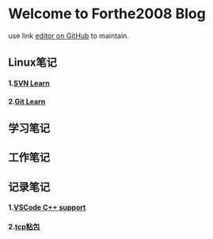 Welcome to Forthe2008 Blog
=
use link [editor on GitHub](https://github.com/forthe2008/forthe2008.github.io/edit/master/README.md) to maintain.

## Linux笔记
#### 1.[SVN Learn](./linux/svn.md)
#### 2.[Git Learn](./linux/git.md)
## 学习笔记
## 工作笔记
## 记录笔记
#### 1.[VSCode C++ support](./record/vscode_c++.md)
#### 2.[tcp粘包](./record/tcp粘包.md)
